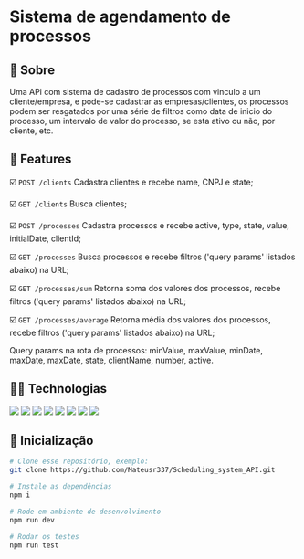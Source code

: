 # Sistema de agendamento de processos

## :link: Sobre

Uma APi com sistema de cadastro de processos com vinculo a um cliente/empresa, e pode-se cadastrar as empresas/clientes, os processos podem ser resgatados por uma série de filtros como data de inicio do processo, um intervalo de valor do processo, se esta ativo ou não, por cliente, etc.

## :hammer: Features

:ballot_box_with_check: `POST /clients` Cadastra clientes e recebe name, CNPJ e state;

:ballot_box_with_check: `GET /clients` Busca clientes;

:ballot_box_with_check: `POST /processes` Cadastra processos e recebe active, type, state, value, initialDate, clientId;

:ballot_box_with_check: `GET /processes` Busca processos e recebe filtros ('query params' listados abaixo) na URL; 

:ballot_box_with_check: `GET /processes/sum` Retorna soma dos valores dos processos, recebe filtros ('query params' listados abaixo) na URL;

:ballot_box_with_check: `GET /processes/average` Retorna média dos valores dos processos, recebe filtros ('query params' listados abaixo) na URL;

Query params na rota de processos: minValue, maxValue, minDate, maxDate, maxDate, state, clientName, number, active.

## :woman_technologist: Technologias
<div>
    <img src="https://img.shields.io/badge/typescript-3178C6?style=for-the-badge&logo=typescript&logoColor=black" />
    <img src="https://img.shields.io/badge/ts node-3178C6?style=for-the-badge&logo=ts node&logoColor=000000" />
    <img src="https://img.shields.io/badge/node.js-363636?style=for-the-badge&logo=node.js&logoColor=339933"/>
    <img src="https://img.shields.io/badge/prettier-F7B93E?style=for-the-badge&logo=prettier&logoColor=000000"/>
    <img src="https://img.shields.io/badge/jest-C21325?style=for-the-badge&logo=jest&logoColor=000000"/>
    <img src="https://img.shields.io/badge/supertest-141526?style=for-the-badge&logo=jest&logoColor=ffffff"/>
    <img src="https://img.shields.io/badge/joi-000000?style=for-the-badge&logo=joi&logoColor=ffffff"/>
    <img src="https://img.shields.io/badge/heroku-430098?style=for-the-badge&logo=heroku&logoColor=ffffff"/>
</div>

## :tada: Inicialização

```bash
# Clone esse repositório, exemplo:
git clone https://github.com/Mateusr337/Scheduling_system_API.git

# Instale as dependências
npm i

# Rode em ambiente de desenvolvimento
npm run dev

# Rodar os testes
npm run test
```
